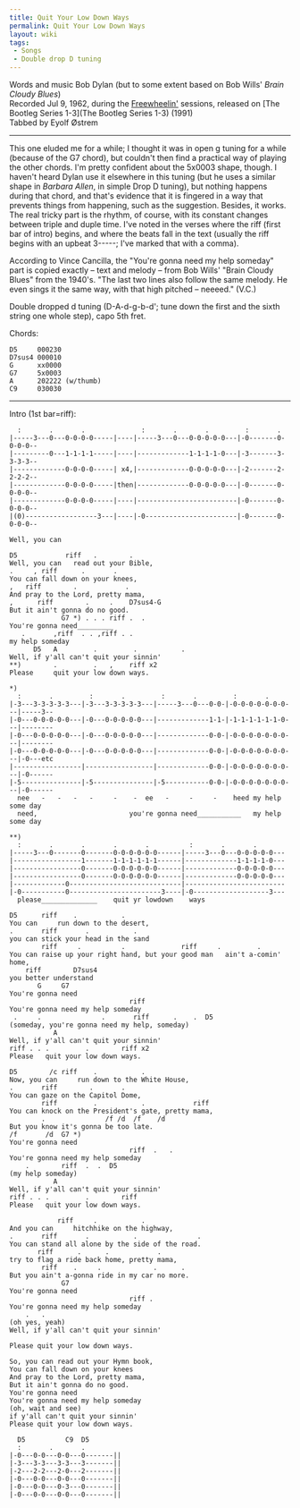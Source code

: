 ```yaml
---
title: Quit Your Low Down Ways
permalink: Quit Your Low Down Ways
layout: wiki
tags:
 - Songs
 - Double drop D tuning
---
```


Words and music Bob Dylan (but to some extent based on Bob Wills' *Brain
Cloudy Blues*)  
Recorded Jul 9, 1962, during the [Freewheelin'](Freewheelin')
sessions, released on [The Bootleg Series
1-3](The Bootleg Series 1-3) (1991)  
Tabbed by Eyolf Østrem

* * * * *

This one eluded me for a while; I thought it was in open g tuning for a
while (because of the G7 chord), but couldn't then find a practical way
of playing the other chords. I'm pretty confident about the 5x0003
shape, though. I haven't heard Dylan use it elsewhere in this tuning
(but he uses a similar shape in *Barbara Allen*, in simple Drop D
tuning), but nothing happens during that chord, and that's evidence that
it is fingered in a way that prevents things from happening, such as the
suggestion. Besides, it works.  
The real tricky part is the rhythm, of course, with its constant changes
between triple and duple time. I've noted in the verses where the riff
(first bar of intro) begins, and where the beats fall in the text
(usually the riff begins with an upbeat 3-----; I've marked that with a
comma).

According to Vince Cancilla, the "You're gonna need my help someday"
part is copied exactly – text and melody – from Bob Wills' "Brain Cloudy
Blues" from the 1940's. "The last two lines also follow the same melody.
He even sings it the same way, with that high pitched – neeeed." (V.C.)

Double dropped d tuning (D-A-d-g-b-d'; tune down the first and the sixth
string one whole step), capo 5th fret.

Chords:

    D5     000230
    D7sus4 000010
    G      xx0000
    G7     5x0003
    A      202222 (w/thumb)
    C9     030030

* * * * *

Intro (1st bar=riff):

      :       .       .              :       .       .         :       .
    |-----3---0---0-0-0-0-----|----|-----3---0---0-0-0-0-0---|-0-------0-0-0-0--
    |---------0---1-1-1-1-----|----|-------------1-1-1-1-0---|-3-------3-3-3-3--
    |-------------0-0-0-0-----| x4,|-------------0-0-0-0-0---|-2-------2-2-2-2--
    |-------------0-0-0-0-----|then|-------------0-0-0-0-0---|-0-------0-0-0-0--
    |-------------0-0-0-0-----|----|-------------------------|-0-------0-0-0-0--
    |(0)------------------3---|----|-0-----------------------|-0-------0-0-0-0--
                                                                       Well, you can

    D5            riff   .        .
    Well, you can   read out your Bible,
    .     , riff      .       .
    You can fall down on your knees,
    ,   riff        .            .
    And pray to the Lord, pretty mama,
    ,      riff        .     .    D7sus4-G
    But it ain't gonna do no good.
                 G7 *) . . . riff .  .
    You're gonna need_________
       .       ,riff  . . ,riff . .
    my help someday
          D5   A         .         .           .
    Well, if y'all can't quit your sinnin'
    **)        .         .   ,    riff x2
    Please     quit your low down ways.

    *)
      :       .         :       .         :       .         :       .
    |-3---3-3-3-3-3---|-3---3-3-3-3-3---|-----3---0---0-0-|-0-0-0-0-0-0-0---|-----3--
    |-0---0-0-0-0-0---|-0---0-0-0-0-0---|-------------1-1-|-1-1-1-1-1-1-0---|--------
    |-0---0-0-0-0-0---|-0---0-0-0-0-0---|-------------0-0-|-0-0-0-0-0-0-0---|--------
    |-0---0-0-0-0-0---|-0---0-0-0-0-0---|-------------0-0-|-0-0-0-0-0-0-0---|-0---etc
    |-----------------|-----------------|-------------0-0-|-0-0-0-0-0-0-0---|-0------
    |-5---------------|-5---------------|-5-----------0-0-|-0-0-0-0-0-0-0---|-0------
      nee   -   -   -   -     -    -  ee   -     -     -    heed my help some day
      need,                       you're gonna need___________   my help some day

    **)
      :       .       .       .       .          :       .       .
    |-----3---0-------0-------0-0-0-0-0-0------|-----3---0---0-0-0-0-0---
    |-----------------1-------1-1-1-1-1-1------|-------------1-1-1-1-0---
    |-----------------0-------0-0-0-0-0-0------|-------------0-0-0-0-0---
    |-----------------0-------0-0-0-0-0-0------|-------------0-0-0-0-0---
    |-------------0----------------------------|-------------------------
    |-0-----------0-----------------------3----|-0-------------------3---
      please______________    quit yr lowdown    ways

    D5      riff    .           .
    You can     run down to the desert,
    .       riff       .           .
    you can stick your head in the sand
            riff     .          .              riff     .         .
    You can raise up your right hand, but your good man   ain't a-comin' home,
        riff        D7sus4
    you better understand
           G     G7
    You're gonna need
                                  riff
    You're gonna need my help someday
     .     .               .       riff      .    .  D5
    (someday, you're gonna need my help, someday)
               A
    Well, if y'all can't quit your sinnin'
    riff . . .         .        riff x2
    Please   quit your low down ways.

    D5        /c riff    .           .
    Now, you can     run down to the White House,
    .       riff        .       .
    You can gaze on the Capitol Dome,
            riff         .           .            riff
    You can knock on the President's gate, pretty mama,
            .               /f /d  /f    /d
    But you know it's gonna be too late.
    /f       /d  G7 *)
    You're gonna need
                                  riff  .   .
    You're gonna need my help someday
        .        riff  .  .  D5
    (my help someday)
               A
    Well, if y'all can't quit your sinnin'
    riff . . .         .        riff
    Please   quit your low down ways.

                riff     .           .
    And you can     hitchhike on the highway,
    .       riff       .           .               .
    You can stand all alone by the side of the road.
           riff      .      .            .
    try to flag a ride back home, pretty mama,
            riff    .     .             .      .
    But you ain't a-gonna ride in my car no more.
                 G7
    You're gonna need
                                  riff .
    You're gonna need my help someday
        .   .
    (oh yes, yeah)
    Well, if y'all can't quit your sinnin'

    Please quit your low down ways.

    So, you can read out your Hymn book,
    You can fall down on your knees
    And pray to the Lord, pretty mama,
    But it ain't gonna do no good.
    You're gonna need
    You're gonna need my help someday
    (oh, wait and see)
    if y'all can't quit your sinnin'
    Please quit your low down ways.

      D5          C9  D5
      :       .       .
    |-0---0-0---0-0---0-------||
    |-3---3-3---3-3---3-------||
    |-2---2-2---2-0---2-------||
    |-0---0-0---0-0---0-------||
    |-0---0-0---0-3---0-------||
    |-0---0-0---0-0---0-------||
